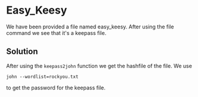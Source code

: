 # Easy_Keesy

We have been provided a file named easy_keesy. After using the file command we see that it's a keepass file.

## Solution

After using the `keepass2john` function we get the hashfile of the file. We use

```
john --wordlist=rockyou.txt
```

to get the password for the keepass file.
